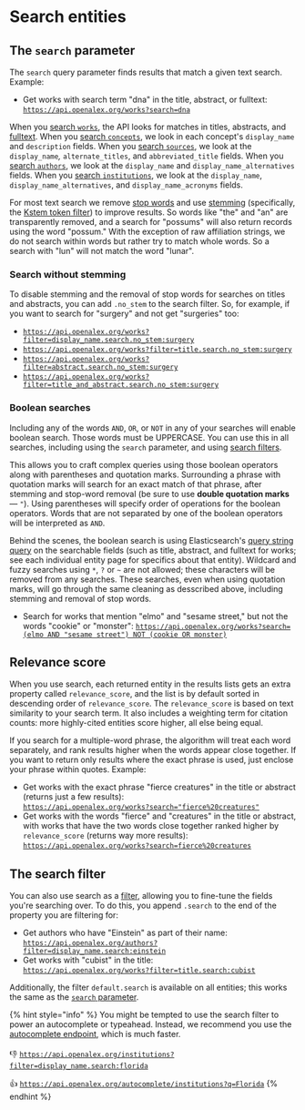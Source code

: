 # Search entities

## The `search` parameter

The `search` query parameter finds results that match a given text search. Example:

* Get works with search term "dna" in the title, abstract, or fulltext:\
  [`https://api.openalex.org/works?search=dna`](https://api.openalex.org/works?search=dna)

When you [search `works`](../../api-entities/works/search-works.md), the API looks for matches in titles, abstracts, and [fulltext](../../api-entities/works/work-object/README.md#has_fulltext). When you [search `concepts`](../../api-entities/concepts/search-concepts.md), we look in each concept's `display_name` and `description` fields. When you [search `sources`](../../api-entities/sources/search-sources.md), we look at the `display_name`_,_ `alternate_titles`, and `abbreviated_title` fields. When you [search `authors`](../../api-entities/authors/search-authors.md), we look at the `display_name` and `display_name_alternatives` fields. When you [search `institutions`](../../api-entities/institutions/search-institutions.md), we look at the `display_name`, `display_name_alternatives`, and `display_name_acronyms` fields.

For most text search we remove [stop words](https://www.elastic.co/guide/en/elasticsearch/reference/current/analysis-stop-tokenfilter.html) and use [stemming](https://en.wikipedia.org/wiki/Stemming) (specifically, the [Kstem token filter](https://www.elastic.co/guide/en/elasticsearch/reference/current/analysis-kstem-tokenfilter.html)) to improve results. So words like "the" and "an" are transparently removed, and a search for "possums" will also return records using the word "possum." With the exception of raw affiliation strings, we do not search within words but rather try to match whole words. So a search with "lun" will not match the word "lunar".

### Search without stemming

To disable stemming and the removal of stop words for searches on titles and abstracts, you can add `.no_stem` to the search filter. So, for example, if you want to search for "surgery" and not get "surgeries" too:

* [`https://api.openalex.org/works?filter=display_name.search.no_stem:surgery`](https://api.openalex.org/works?filter=display_name.search.no_stem:surgery)
* [`https://api.openalex.org/works?filter=title.search.no_stem:surgery`](https://api.openalex.org/works?filter=title.search.no_stem:surgery)
* [`https://api.openalex.org/works?filter=abstract.search.no_stem:surgery`](https://api.openalex.org/works?filter=abstract.search.no_stem:surgery)
* [`https://api.openalex.org/works?filter=title_and_abstract.search.no_stem:surgery`](https://api.openalex.org/works?filter=title_and_abstract.search.no_stem:surgery)

### Boolean searches

Including any of the words `AND`, `OR`, or `NOT` in any of your searches will enable boolean search. Those words must be UPPERCASE. You can use this in all searches, including using the `search` parameter, and using [search filters](search-entities.md#the-search-filter).

This allows you to craft complex queries using those boolean operators along with parentheses and quotation marks. Surrounding a phrase with quotation marks will search for an exact match of that phrase, after stemming and stop-word removal (be sure to use **double quotation marks** — `"`). Using parentheses will specify order of operations for the boolean operators. Words that are not separated by one of the boolean operators will be interpreted as `AND`.

Behind the scenes, the boolean search is using Elasticsearch's [query string query](https://www.elastic.co/guide/en/elasticsearch/reference/current/query-dsl-query-string-query.html) on the searchable fields (such as title, abstract, and fulltext for works; see each individual entity page for specifics about that entity). Wildcard and fuzzy searches using `*`, `?` or `~` are not allowed; these characters will be removed from any searches. These searches, even when using quotation marks, will go through the same cleaning as desscribed above, including stemming and removal of stop words.

* Search for works that mention "elmo" and "sesame street," but not the words "cookie" or "monster": [`https://api.openalex.org/works?search=(elmo AND "sesame street") NOT (cookie OR monster)`](https://api.openalex.org/works?search=%28elmo%20AND%20%22sesame%20street%22%29%20NOT%20%28cookie%20OR%20monster%29)

## Relevance score

When you use search, each returned entity in the results lists gets an extra property called `relevance_score`, and the list is by default sorted in descending order of `relevance_score`. The `relevance_score` is based on text similarity to your search term. It also includes a weighting term for citation counts: more highly-cited entities score higher, all else being equal.

If you search for a multiple-word phrase, the algorithm will treat each word separately, and rank results higher when the words appear close together. If you want to return only results where the exact phrase is used, just enclose your phrase within quotes. Example:

* Get works with the exact phrase "fierce creatures" in the title or abstract (returns just a few results):\
  [`https://api.openalex.org/works?search="fierce%20creatures"`](https://api.openalex.org/works?search=%22fierce%20creatures%22)
* Get works with the words "fierce" and "creatures" in the title or abstract, with works that have the two words close together ranked higher by `relevance_score` (returns way more results):\
  [`https://api.openalex.org/works?search=fierce%20creatures`](https://api.openalex.org/works?search=fierce%20creatures)

## The search filter

You can also use search as a [filter](filter-entity-lists.md), allowing you to fine-tune the fields you're searching over. To do this, you append `.search` to the end of the property you are filtering for:

* Get authors who have "Einstein" as part of their name:\
  [`https://api.openalex.org/authors?filter=display_name.search:einstein`](https://api.openalex.org/authors?filter=display\_name.search:einstein)
* Get works with "cubist" in the title:\
  [`https://api.openalex.org/works?filter=title.search:cubist`](https://api.openalex.org/works?filter=title.search:cubist)

Additionally, the filter `default.search` is available on all entities; this works the same as the [`search` parameter](search-entities.md#the-search-parameter).

{% hint style="info" %}
You might be tempted to use the search filter to power an autocomplete or typeahead. Instead, we recommend you use the [autocomplete endpoint](autocomplete-entities.md), which is much faster.\
\
👎 [`https://api.openalex.org/institutions?filter=display_name.search:florida`](https://api.openalex.org/institutions?filter=display\_name.search:florida)

👍 [`https://api.openalex.org/autocomplete/institutions?q=Florida`](https://api.openalex.org/autocomplete/institutions?q=Florida)
{% endhint %}

